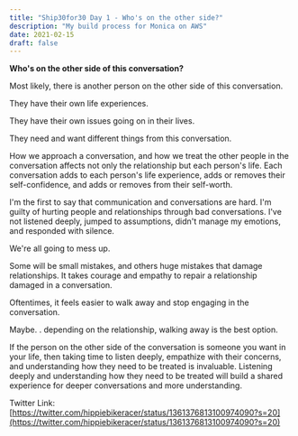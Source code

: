 ```yaml
---
title: "Ship30for30 Day 1 - Who's on the other side?"
description: "My build process for Monica on AWS"
date: 2021-02-15
draft: false
---
```


**Who's on the other side of this conversation?**  

Most likely, there is another person on the other side of this conversation.  

They have their own life experiences.  

They have their own issues going on in their lives.  

They need and want different things from this conversation.   

How we approach a conversation, and how we treat the other people in the conversation affects not only the relationship but each person's life.  Each conversation adds to each person's life experience, adds or removes their self-confidence, and adds or removes from their self-worth.    

I'm the first to say that communication and conversations are hard.  I'm guilty of hurting people and relationships through bad conversations.  I've not listened deeply, jumped to assumptions, didn't manage my emotions, and responded with silence.   

We're all going to mess up.   

Some will be small mistakes, and others huge mistakes that damage relationships. It takes courage and empathy to repair a relationship damaged in a conversation.   

Oftentimes, it feels easier to walk away and stop engaging in the conversation.   

Maybe. . depending on the relationship, walking away is the best option.   

If the person on the other side of the conversation is someone you want in your life, then taking time to listen deeply, empathize with their concerns, and understanding how they need to be treated is invaluable.  Listening deeply and understanding how they need to be treated will build a shared experience for deeper conversations and more understanding.  

Twitter Link: [https://twitter.com/hippiebikeracer/status/1361376813100974090?s=20](https://twitter.com/hippiebikeracer/status/1361376813100974090?s=20)